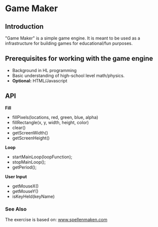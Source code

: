 # Game Maker

## Introduction

"Game Maker" is a simple game engine.
It is meant to be used as a infrastructure for building games for educational/fun purposes.

## Prerequisites for working with the game engine

- Background in HL programming
- Basic understanding of high-school level math/physics.
- **Optional:** HTML/Javascript

## API

**Fill**

- fillPixels(locations, red, green, blue, alpha)
- fillRectangle(x, y, width, height, color)
- clear()
- getScreenWidth()
- getScreenHeight()

**Loop**

- startMainLoop(loopFunction);
- stopMainLoop();
- getPeriod();

**User Input**

- getMouseX()
- getMouseY()
- isKeyHeld(keyName)

### See Also

The exercise is based on: www.spellenmaken.com
